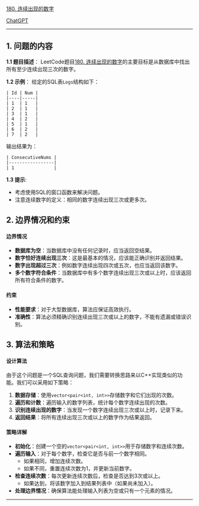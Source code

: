 [180. 连续出现的数字](https://leetcode.cn/problems/consecutive-numbers)

[ChatGPT](https://chat.openai.com/share/18f404b7-1528-47e6-8501-5847a2821b30)

---

## 1. 问题的内容
**1.1 题目描述**：
LeetCode题目[180. 连续出现的数字](https://leetcode.cn/problems/consecutive-numbers)的主要目标是从数据库中找出所有至少连续出现三次的数字。

**1.2 示例**：
给定的SQL表`Logs`结构如下：

```
| Id | Num |
|----|-----|
| 1  | 1   |
| 2  | 1   |
| 3  | 1   |
| 4  | 2   |
| 5  | 1   |
| 6  | 2   |
| 7  | 2   |
```

输出结果为：

```
| ConsecutiveNums |
|-----------------|
| 1               |
```

**1.3 提示**:
- 考虑使用SQL的窗口函数来解决问题。
- 注意连续数字的定义：相同的数字连续出现三次或更多次。

## 2. 边界情况和约束

#### 边界情况

- **数据库为空**：当数据库中没有任何记录时，应当返回空结果。
- **数字恰好连续出现三次**：这是最基本的情况，应该能正确识别并返回结果。
- **数字出现超过三次**：例如数字连续出现四次或五次，也应当返回该数字。
- **多个数字符合条件**：当数据库中有多个数字连续出现三次或以上时，应该返回所有符合条件的数字。

#### 约束

- **性能要求**：对于大型数据库，算法应保证高效执行。
- **准确性**：算法必须精确识别连续出现三次或以上的数字，不能有遗漏或错误识别。


## 3. 算法和策略
#### 设计算法

由于这个问题是一个SQL查询问题，我们需要转换思路来以C++实现类似的功能。我们可以采用如下策略：

1. **数据存储**：使用`vector<pair<int, int>>`存储数字和它们出现的次数。
2. **遍历和计数**：遍历输入的数字列表，统计每个数字连续出现的次数。
3. **识别连续出现的数字**：当发现一个数字连续出现三次或以上时，记录下来。
4. **返回结果**：将所有连续出现三次或以上的数字作为结果返回。

#### 策略详解

- **初始化**：创建一个空的`vector<pair<int, int>>`用于存储数字和连续次数。
- **遍历输入**：对于每个数字，检查它是否与前一个数字相同。
  - 如果相同，增加连续次数。
  - 如果不同，重置连续次数为1，并更新当前数字。
- **检查连续次数**：每次更新连续次数后，检查是否达到3次或以上。
  - 如果达到，将该数字加入到结果列表中（如果尚未加入）。
- **处理边界情况**：确保算法能处理输入列表为空或只有一个元素的情况。

---
